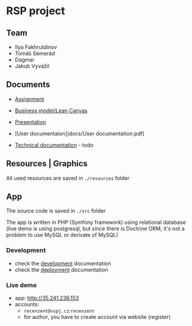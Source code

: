 # RSP project 

## Team

- Ilya Fakhrutdinov
- Tomáš Semerád
- Dagmar
- Jakub Vyvážil

## Documents

- [Assignment](docs/xRSP_zadani.pdf)
- [Business model/Lean Canvas](docs/LeanCanvas-LogosPolytechnikos.PNG)
- [Presentation](docs/LogosPolytechnikos_cv2.pptx)

- [User documentaion](docs/User documentation.pdf)

- [Technical documentation]() - todo

## Resources | Graphics

All used resources are saved in `./resources` folder

## App

The source code is saved in `./src` folder

The app is written in PHP (Symfony framework) using relational database (live demo is using postgresql, but since there is Doctrine ORM, it's not a problem to use MySQL or derivate of MySQL) 

### Development 

- check the [development](docs/development.md) documentation
- check the [deployment](docs/deployment.md) documentation

### Live demo

- app: http://35.241.236.153
- accounts:
    - `recenzent@vspj.cz`:`recenzent`
    - for author, you have to create account via website (register)

